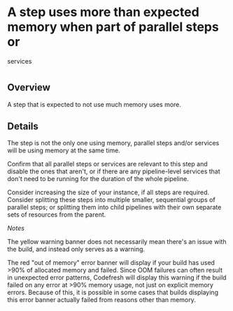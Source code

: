 # A step uses more than expected memory when part of parallel steps or
services

#

## Overview

A step that is expected to not use much memory uses more.

## Details

The step is not the only one using memory, parallel steps and/or services will
be using memory at the same time.

Confirm that all parallel steps or services are relevant to this step and
disable the ones that aren't, or if there are any pipeline-level services that
don't need to be running for the duration of the whole pipeline.

Consider increasing the size of your instance, if all steps are required.
Consider splitting these steps into multiple smaller, sequential groups of
parallel steps; or splitting them into child pipelines with their own separate
sets of resources from the parent.

_Notes_

The yellow warning banner does not necessarily mean there's an issue with the
build, and instead only serves as a warning.

The red "out of memory" error banner will display if your build has used >90%
of allocated memory and failed. Since OOM failures can often result in
unexpected error patterns, Codefresh will display this warning if the build
failed on any error at >90% memory usage, not just on explicit memory errors.
Because of this, it is possible in some cases that builds displaying this
error banner actually failed from reasons other than memory.


